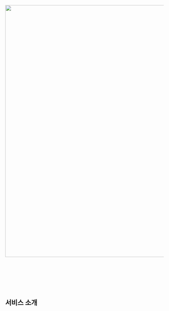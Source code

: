 <p align="center"><img src="https://upload.wikimedia.org/wikipedia/commons/0/02/Stack_Overflow_logo.svg" width="800px"></p>
</br>
</br>
</br>
</br>
</br>

## 서비스 소개
